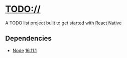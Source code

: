 # <TODO://>

A TODO list project built to get started with [React Native][react-native]

## Dependencies
 - [Node][node] [16.11.1](https://nodejs.org/en/download/current/)

[react-native]: https://reactnative.dev
[node]: https://nodejs.org